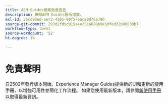 ```yaml
---
title: AEM Guides檔案免責宣告
description: 瞭解AEM Guides舊版檔案。
exl-id: 25cd90ed-ae73-4185-90f5-6ace9d76a796
source-git-commit: 293d2fd9c015a4ec516080b9e5dfed32b96639b7
workflow-type: tm+mt
source-wordcount: '52'
ht-degree: 1%

---
```



# 免責聲明

自2502年發行版本開始，Experience Manager Guides提供新的UI和更新的使用手冊，以增強可用性並簡化工作流程。 如果您使用最新版本，請參閱[新使用手冊](../product-guide/overview.md)以取得最新資訊。

<!-- If you are using a previous version of Experience Manager Guides, the legacy documentation remains available to support your ongoing needs. You can continue to access the [Old User Guide](overview.md) for detailed information on previous UI workflows and features.
-->